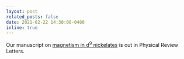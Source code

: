 ```yaml
---
layout: post
related_posts: false
date: 2021-02-22 14:30:00-0400
inline: true
---
```


Our manuscript on [magnetism in d<sup>9</sup> nickelates](/publications/#lin2020strong) is out in Physical Review Letters.
